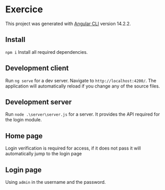 # Exercice

This project was generated with [Angular CLI](https://github.com/angular/angular-cli) version 14.2.2.

## Install
`npm i` Install all required dependencies.

## Development client

Run `ng serve` for a dev server. Navigate to `http://localhost:4200/`. The application will automatically reload if you change any of the source files.

## Development server

Run `node .\server\server.js` for a server. It provides the API required for the login module.

## Home page
Login verification is required for access, if it does not pass it will automatically jump to the login page

## Login page
Using `admin` in the username and the password.

